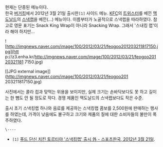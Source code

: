 현재는 단종된 메뉴이다.  
한국 [버거킹](%EB%B2%84%EA%B1%B0%ED%82%B9.md)에서 2012년 3월 21일 출시한`[1]` 사이드 메뉴.
[KFC](KFC.md)의 [트위스터](%ED%8A%B8%EC%9C%84%EC%8A%A4%ED%84%B0.md)를 베낀
[맥도날드](%EB%A7%A5%EB%8F%84%EB%82%A0%EB%93%9C.md)의
[스낵랩](%EC%8A%A4%EB%82%B5%EB%9E%A9.md)을 베낀(…) 메뉴이다. 이름부터가 노골적으로 스낵랩을 따라하였다.
참고로 영문 표기는 Snack King Wrap이 아니라 Snacking Wrap. 그래서 '스내킹 랩'이라 해야 하지만...

![http://imgnews.naver.com/image/100/2012/03/21/feogoo201203211817150.jpg](htt
p://z3.enha.kr/http://imgnews.naver.com/image/100/2012/03/21/feogoo20120321181
7150.jpg)

[[JPG external image]](http://imgnews.naver.com/image/100/2012/03/21/feogoo201
203211817150.jpg)

사진에서는 콜라 컵과 맞먹는 위용을 보이지만, 실제 크기는 손바닥보다도 못 하고 길이는 한 뼘도 안 될 정도로 작다. 경쟁 제품인 맥도날드의
스낵랩보다도 작은 수준.

출시 초기 스낵킹랩 하나와 음료를 제공하는 스낵킹랩 콤보를 2,500원에 판매하는 행사를 하였는데, 가격이 낮음에도 불구하고 크기와 제품의
질에 대한 소비자들의 불만이 폭주하였다.

`\----`

  * `[1]` [푸드 단신 치킨 토르티야 '스낵킹랩' 출시 外 - 스포츠한국, 2012년 3월 21일](http://news.naver.com/main/read.nhn?mode=LSD&mid=sec&sid1=103&oid=100&aid=0000005252).

